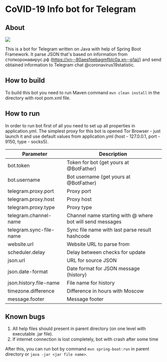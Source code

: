 # **CoVID-19 Info bot for Telegram**

## About

![](https://s423sas.storage.yandex.net/rdisk/dee6e4d917dfa2d3834d94e51830106d9e439cb0efeb8c28d78202001bc76327/5e9950ad/-szdBF0zXYottYN909ERDeo7pfCPxlBES8Yqzg1wlY0VQpER7p7Hd-fhi94imO0GeX0Z75Aut0TUpFBMPFD3IA==?uid=35573294&filename=%D0%90%D0%BD%D0%BD%D0%BE%D1%82%D0%B0%D1%86%D0%B8%D1%8F+2020-04-17+094437.png&disposition=inline&hash=&limit=0&content_type=image%2Fpng&tknv=v2&owner_uid=35573294&fsize=11403&media_type=image&etag=8dc78907c0553fad1d769329d578f4f1&hid=4a333388f660b602ac3af3fb39072c77&rtoken=P2PwEqwAowRB&force_default=yes&ycrid=na-af2d5b2183da60227d533d0ced409ef1-downloader20e&ts=5a376e743c540&s=19190855b4486c3bdfa570979b1b50596a0770ac5da0fe244c276fcb1bedf647&pb=U2FsdGVkX18qMpNpOuMAY-GOBjeCKik4A2dWuyJ8Qk2jBSoEfW7PQPMbTUhgOE564YvYEdW5wm5dUhPEOyljvfmToeUdj6PwDl44YcHvQEY)

This is a bot for Telegram written on Java with help of Spring Boot Framework. 
It parse JSON that's based on information from стопкоронавирус.рф (https://xn--80aesfpebagmfblc0a.xn--p1ai/) 
and send obtained information to Telegram chat @coronavirus19statistic.

## How to build
To build this bot you need to run Maven command `mvn clean install` in the
directory with root pom.xml file.

## How to run
In order to run bot first of all you need to set up all properties in application.yml. The simplest proxy for this bot
is opened Tor Browser - just launch it and use default values from application.yml (host - 127.0.0.1, port - 9150,
type - socks5).

| Parameter               | Description                                                    |
|-------------------------|----------------------------------------------------------------|
| bot.token               | Token for bot (get yours at @BotFather)                        |
| bot.username            | Bot username (get yours at @BotFather)                         |
| telegram.proxy.port     | Proxy port                                                     |
| telegram.proxy.host     | Proxy host                                                     |
| telegram.proxy.type     | Proxy type                                                     |
| telegram.channel-name   | Channel name starting with @ where bot will send messages      |
| telegram.sync-file-name | Sync file name with last parse result hashcode                 |
| website.url             | Website URL to parse from                                      |
| scheduler.delay         | Delay between checks for update                                |
| json.url                | URL for source JSON                                            |
| json.date-format        | Date format for JSON message (history)                         |
| json.history.file-name  | File name for history                                          |
| timezone.difference     | Difference in hours with Moscow                                |
| message.footer          | Message footer                                                 |

## Known bugs
1. All help files should present in parent directory (on one level with executable .jar file).
2. If internet connection is lost completely, bot with crash after some time

After this, you can run bot by command `mvn spring-boot:run` in parent directory or 
`java -jar <jar file name>`.
